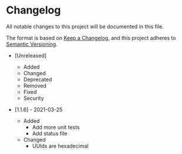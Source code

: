 # Changelog

All notable changes to this project will be documented in this file.

The format is based on [Keep a Changelog](https://keepachangelog.com/en/1.0.0/),
and this project adheres to [Semantic Versioning](https://semver.org/spec/v2.0.0.html).

- [Unreleased]
  - Added
  - Changed
  - Deprecated
  - Removed
  - Fixed
  - Security

- [1.1.6] - 2021-03-25
  - Added
    - Add more unit tests
    - Add status file
  - Changed
    - UUIds are hexadecimal
